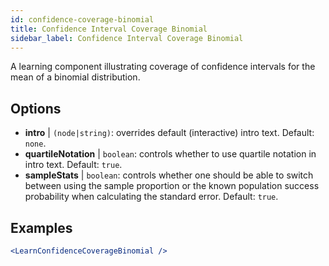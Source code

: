 ```yaml
---
id: confidence-coverage-binomial
title: Confidence Interval Coverage Binomial
sidebar_label: Confidence Interval Coverage Binomial
---
```


A learning component illustrating coverage of confidence intervals for the mean of a binomial distribution.

## Options

* __intro__ | `(node|string)`: overrides default (interactive) intro text. Default: `none`.
* __quartileNotation__ | `boolean`: controls whether to use quartile notation in intro text. Default: `true`.
* __sampleStats__ | `boolean`: controls whether one should be able to switch between using the sample proportion or the known population success probability when calculating the standard error. Default: `true`.


## Examples

```jsx live
<LearnConfidenceCoverageBinomial />
```

